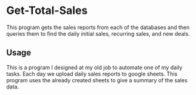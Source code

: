 # Get-Total-Sales
This program gets the sales reports from each of the databases and then queries them to find the daily initial sales, recurring sales, and new deals.

## Usage
This is a program I designed at my old job to automate one of my daily tasks. Each day we upload daily sales reports to google sheets. This program uses the already created sheets to give a summary of the sales data.  
